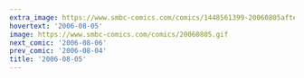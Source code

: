 ```yaml
---
extra_image: https://www.smbc-comics.com/comics/1448561399-20060805after.png
hovertext: '2006-08-05'
image: https://www.smbc-comics.com/comics/20060805.gif
next_comic: '2006-08-06'
prev_comic: '2006-08-04'
title: '2006-08-05'
---
```


